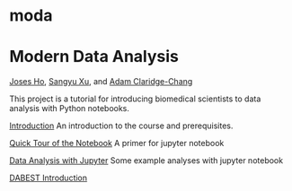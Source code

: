 moda
================

<!-- WARNING: THIS FILE WAS AUTOGENERATED! DO NOT EDIT! -->

# Modern Data Analysis

[Joses Ho](https://twitter.com/jacuzzijo), [Sangyu
Xu](https://xusangyu.com/), and [Adam
Claridge-Chang](http://www.claridgechang.net/)

This project is a tutorial for introducing biomedical scientists to data
analysis with Python notebooks.

[Introduction](https://github.com/sangyu/moda/blob/main/nbs/01_Introduction.ipynb)
An introduction to the course and prerequisites.

[Quick Tour of the
Notebook](https://github.com/sangyu/moda/blob/main/nbs/02_Quick_tour_of_the_Notebook.ipynb)
A primer for jupyter notebook

[Data Analysis with
Jupyter](http://localhost:8890/notebooks/nbs/03_Data_Analysis_with_Jupyter.ipynb)
Some example analyses with jupyter notebook

[DABEST
Introduction](https://github.com/sangyu/moda/blob/main/nbs/04_Dabest_introduction.ipynb)
